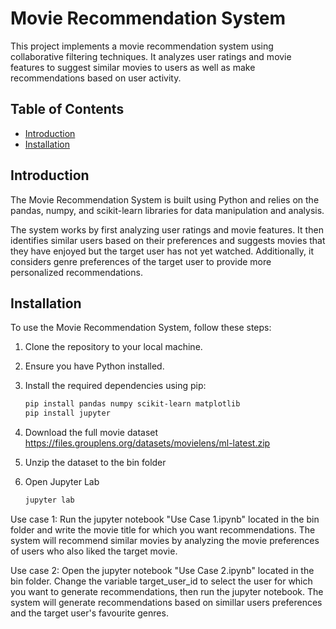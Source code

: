 # Movie Recommendation System

This project implements a movie recommendation system using collaborative filtering techniques. It analyzes user ratings and movie features to suggest similar movies to users as well as make recommendations based on user activity.

## Table of Contents

- [Introduction](#introduction)
- [Installation](#installation)

## Introduction

The Movie Recommendation System is built using Python and relies on the pandas, numpy, and scikit-learn libraries for data manipulation and analysis.

The system works by first analyzing user ratings and movie features. It then identifies similar users based on their preferences and suggests movies that they have enjoyed but the target user has not yet watched. Additionally, it considers genre preferences of the target user to provide more personalized recommendations.

## Installation

To use the Movie Recommendation System, follow these steps:

1. Clone the repository to your local machine.
2. Ensure you have Python installed.
3. Install the required dependencies using pip:
   
   ```bash
   pip install pandas numpy scikit-learn matplotlib
   pip install jupyter

4. Download the full movie dataset https://files.grouplens.org/datasets/movielens/ml-latest.zip
5. Unzip the dataset to the bin folder
6. Open Jupyter Lab
   ```bash
   jupyter lab

Use case 1:
Run the jupyter notebook "Use Case 1.ipynb" located in the bin folder and write the movie title for which you want recommendations. The system will recommend similar movies by analyzing the movie preferences of users who also liked the target movie.

Use case 2:
Open the jupyter notebook "Use Case 2.ipynb" located in the bin folder. Change the variable target_user_id to select the user for which you want to generate recommendations, then run the jupyter notebook. The system will generate recommendations based on simillar users preferences and the target user's favourite genres.

   
